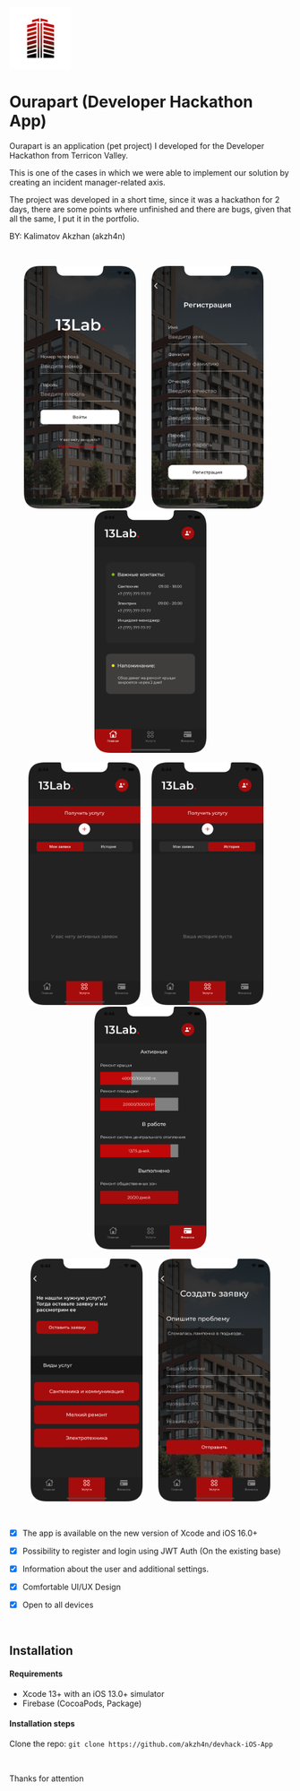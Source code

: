 <p align="left">
  <img src="https://github.com/akzh4n/devhack-iOS-App/blob/main/images/log.png" width="110" title="main">
</p>


# Ourapart (Developer Hackathon App)

Ourapart is an application (pet project) I developed for the Developer Hackathon from Terricon Valley. 

This is one of the cases in which we were able to implement our solution by creating an incident manager-related axis.

The project was developed in a short time, since it was a hackathon for 2 days, there are some points where unfinished and there are bugs, given that all the same, I put it in the portfolio.


BY: Kalimatov Akzhan (akzh4n) 

&nbsp;





<p align="center">
  <img src="https://github.com/akzh4n/devhack-iOS-App/blob/main/images/1.png" width="200" title="1">
  &nbsp;
  &nbsp;
  &nbsp;
  <img src="https://github.com/akzh4n/devhack-iOS-App/blob/main/images/2.png" width="200" title="2">
  &nbsp;
  &nbsp;
  &nbsp;
  <img src="https://github.com/akzh4n/devhack-iOS-App/blob/main/images/3.png" width="200" title="2">
  
</p>



<p align="center">
  <img src="https://github.com/akzh4n/devhack-iOS-App/blob/main/images/4.png" width="200" title="1">
  &nbsp;
  &nbsp;
  <img src="https://github.com/akzh4n/devhack-iOS-App/blob/main/images/5.png" width="200" title="1">
  &nbsp;
  &nbsp;
  <img src="https://github.com/akzh4n/devhack-iOS-App/blob/main/images/6.png" width="200" title="2">
 
</p>



<p align="center">
  <img src="https://github.com/akzh4n/devhack-iOS-App/blob/main/images/7.png" width="200" title="1">
  &nbsp;
  &nbsp;
  &nbsp;
   <img src="https://github.com/akzh4n/devhack-iOS-App/blob/main/images/8.png" width="200" title="1">
</p>

&nbsp;





- [x] The app is available on the new version of Xcode and iOS 16.0+ 
- [x] Possibility to register and login using JWT Auth (On the existing base)
- [x] Information about the user and additional settings.
- [x] Comfortable UI/UX Design
- [x] Open to all devices 


&nbsp;

## Installation

#### Requirements
- Xcode 13+ with an iOS 13.0+ simulator
- Firebase (CocoaPods, Package)


#### Installation steps
Clone the repo: `git clone https://github.com/akzh4n/devhack-iOS-App`





&nbsp;



Thanks for attention 

